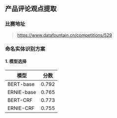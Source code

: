 ## 产品评论观点提取
### 比赛地址

> https://www.datafountain.cn/competitions/529

### 命名实体识别方案

#### 1. 模型选择

<div align=center>

| 模型 | 分数 |
| --- | :---: |
| BERT-base | 0.792 |
| ERNIE-base | 0.765 |
| BERT-CRF | 0.773 |
| ERNIE-CRF | 0.755 |

</div>